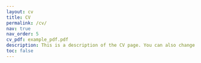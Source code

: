 ```yaml
---
layout: cv
title: CV
permalink: /cv/
nav: true
nav_order: 5
cv_pdf: example_pdf.pdf
description: This is a description of the CV page. You can also change or remove the PDF download button.
toc: false
---
```

